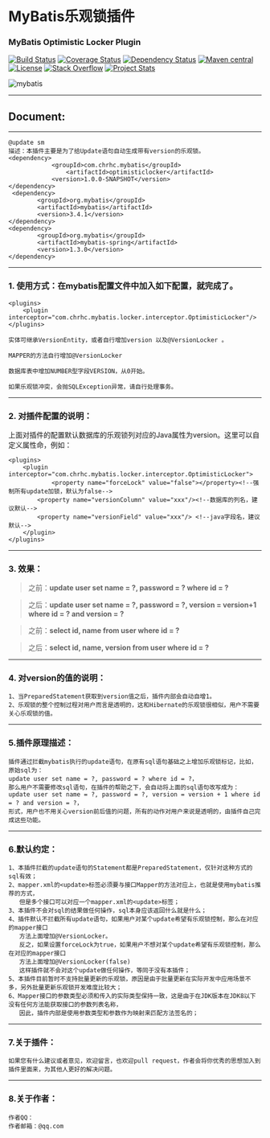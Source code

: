# MyBatis乐观锁插件 #

### MyBatis Optimistic Locker Plugin ###

[![Build Status](https://travis-ci.org/mybatis/mybatis-3.svg?branch=master)](https://travis-ci.org/mybatis/mybatis-3)
[![Coverage Status](https://coveralls.io/repos/mybatis/mybatis-3/badge.svg?branch=master&service=github)](https://coveralls.io/github/mybatis/mybatis-3?branch=master)
[![Dependency Status](https://www.versioneye.com/user/projects/56199c04a193340f320005d3/badge.svg?style=flat)](https://www.versioneye.com/user/projects/56199c04a193340f320005d3)
[![Maven central](https://maven-badges.herokuapp.com/maven-central/org.mybatis/mybatis/badge.svg)](https://maven-badges.herokuapp.com/maven-central/org.mybatis/mybatis)
[![License](http://img.shields.io/:license-apache-brightgreen.svg)](http://www.apache.org/licenses/LICENSE-2.0.html)
[![Stack Overflow](http://img.shields.io/:stack%20overflow-mybatis-brightgreen.svg)](http://stackoverflow.com/questions/tagged/mybatis)
[![Project Stats](https://www.openhub.net/p/mybatis/widgets/project_thin_badge.gif)](https://www.openhub.net/p/mybatis)

![mybatis](http://mybatis.github.io/images/mybatis-logo.png)

----------

## Document: ##
	
----------
    @update sm
	描述：本插件主要是为了给Update语句自动生成带有version的乐观锁。
	<dependency>
	            <groupId>com.chrhc.mybatis</groupId>
      	            <artifactId>optimisticlocker</artifactId>
 	            <version>1.0.0-SNAPSHOT</version>
	</dependency>
	 <dependency>
			<groupId>org.mybatis</groupId>
			<artifactId>mybatis</artifactId>
			<version>3.4.1</version>
	</dependency>
	<dependency>
			<groupId>org.mybatis</groupId>
			<artifactId>mybatis-spring</artifactId>
			<version>1.3.0</version>
	</dependency>

----------
### 1. 使用方式：在mybatis配置文件中加入如下配置，就完成了。 ###
	<plugins>
		<plugin interceptor="com.chrhc.mybatis.locker.interceptor.OptimisticLocker"/>
	</plugins>
	
	实体可继承VersionEntity，或者自行增加version 以及@VersionLocker 。
	
	MAPPER的方法自行增加@VersionLocker
	
	数据库表中增加NUMBER型字段VERSION，从0开始。
	
	如果乐观锁冲突，会抛SQLException异常，请自行处理事务。
	

	

----------

### 2. 对插件配置的说明： ###
	
上面对插件的配置默认数据库的乐观锁列对应的Java属性为version。这里可以自定义属性命，例如：

	<plugins>
		<plugin interceptor="com.chrhc.mybatis.locker.interceptor.OptimisticLocker">
		        <property name="forceLock" value="false"></property><!--强制所有update加锁，默认为false-->
			<property name="versionColumn" value="xxx"/><!--数据库的列名，建议默认-->
			<property name="versionField" value="xxx"/> <!--java字段名，建议默认-->
		</plugin>
	</plugins>

----------

### 3. 效果： ###
> 之前：**update user set name = ?, password = ?  where id = ?**

> 之后：**update user set name = ?, password = ?, version = version+1 where id = ? and version = ?**

> 之前：**select id, name from user where id = ?**

> 之后：**select id, name, version from user where id = ?**

----------


### 4. 对version的值的说明： ###
	1、当PreparedStatement获取到version值之后，插件内部会自动自增1。
	2、乐观锁的整个控制过程对用户而言是透明的，这和Hibernate的乐观锁很相似，用户不需要关心乐观锁的值。

----------
### 5.插件原理描述： ###
	插件通过拦截mybatis执行的update语句，在原有sql语句基础之上增加乐观锁标记，比如，原始sql为：
	update user set name = ?, password = ? where id = ?，
	那么用户不需要修改sql语句，在插件的帮助之下，会自动将上面的sql语句改写成为：
	update user set name = ?, password = ?, version = version + 1 where id = ? and version = ?，
	形式，用户也不用关心version前后值的问题，所有的动作对用户来说是透明的，由插件自己完成这些功能。
----------


### 6.默认约定： ###
	1、本插件拦截的update语句的Statement都是PreparedStatement，仅针对这种方式的sql有效；
	2、mapper.xml的<update>标签必须要与接口Mapper的方法对应上，也就是使用mybatis推荐的方式，
	   但是多个接口可以对应一个mapper.xml的<update>标签；
	3、本插件不会对sql的结果做任何操作，sql本身应该返回什么就是什么；
	4、插件默认不拦截所有update语句，如果用户对某个update希望有乐观锁控制，那么在对应的mapper接口
	   方法上面增加@VersionLocker。
	   反之，如果设置forceLock为true，如果用户不想对某个update希望有乐观锁控制，那么在对应的mapper接口
	   方法上面增加@VersionLocker(false)
	   这样插件就不会对这个update做任何操作，等同于没有本插件；
	5、本插件目前暂时不支持批量更新的乐观锁，原因是由于批量更新在实际开发中应用场景不多，另外批量更新乐观锁开发难度比较大；
	6、Mapper接口的参数类型必须和传入的实际类型保持一致，这是由于在JDK版本在JDK8以下没有任何方法能获取接口的参数列表名称，
	   因此，插件内部是使用参数类型和参数作为映射来匹配方法签名的；

----------


### 7.关于插件： ###
	如果您有什么建议或者意见，欢迎留言，也欢迎pull request，作者会将你优秀的思想加入到插件里面来，为其他人更好的解决问题。

----------

### 8.关于作者： ###
	作者QQ：
	作者邮箱：@qq.com
